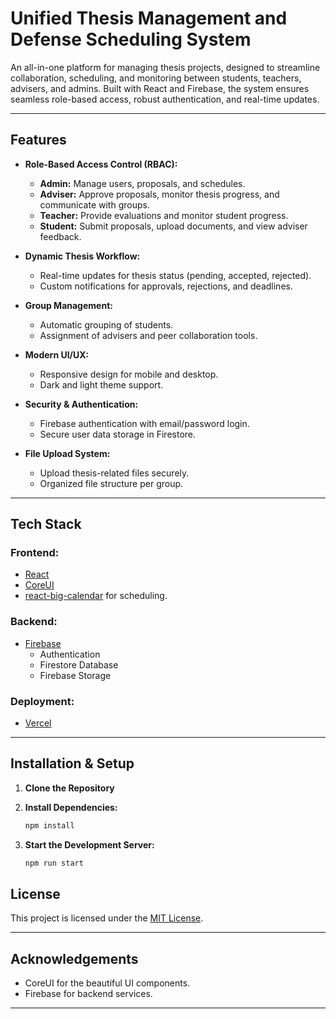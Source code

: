 # **Unified Thesis Management and Defense Scheduling System**

An all-in-one platform for managing thesis projects, designed to streamline collaboration, scheduling, and monitoring between students, teachers, advisers, and admins. Built with React and Firebase, the system ensures seamless role-based access, robust authentication, and real-time updates.

---

## **Features**

- **Role-Based Access Control (RBAC):**

  - **Admin:** Manage users, proposals, and schedules.
  - **Adviser:** Approve proposals, monitor thesis progress, and communicate with groups.
  - **Teacher:** Provide evaluations and monitor student progress.
  - **Student:** Submit proposals, upload documents, and view adviser feedback.

- **Dynamic Thesis Workflow:**

  - Real-time updates for thesis status (pending, accepted, rejected).
  - Custom notifications for approvals, rejections, and deadlines.

- **Group Management:**

  - Automatic grouping of students.
  - Assignment of advisers and peer collaboration tools.

- **Modern UI/UX:**
  - Responsive design for mobile and desktop.
  - Dark and light theme support.
- **Security & Authentication:**

  - Firebase authentication with email/password login.
  - Secure user data storage in Firestore.

- **File Upload System:**
  - Upload thesis-related files securely.
  - Organized file structure per group.

---

## **Tech Stack**

### **Frontend:**

- [React](https://reactjs.org/)
- [CoreUI](https://coreui.io/react/)
- [react-big-calendar](https://github.com/jquense/react-big-calendar) for scheduling.

### **Backend:**

- [Firebase](https://firebase.google.com/)
  - Authentication
  - Firestore Database
  - Firebase Storage

### **Deployment:**

- [Vercel](https://vercel.com/)

---

## **Installation & Setup**

1. **Clone the Repository**

2. **Install Dependencies:**

   ```bash
   npm install
   ```

3. **Start the Development Server:**

   ```bash
   npm run start
   ```

## **License**

This project is licensed under the [MIT License](LICENSE).

---

## **Acknowledgements**

- CoreUI for the beautiful UI components.
- Firebase for backend services.

---
